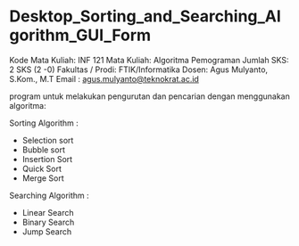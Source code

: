 # Desktop_Sorting_and_Searching_Algorithm_GUI_Form

Kode Mata Kuliah: INF 121
Mata Kuliah: Algoritma Pemograman
Jumlah SKS: 2 SKS (2 -0)
Fakultas / Prodi: FTIK/Informatika
Dosen: Agus Mulyanto, S.Kom., M.T
Email	: agus.mulyanto@teknokrat.ac.id


 program  untuk melakukan pengurutan dan pencarian dengan menggunakan algoritma:
 
 Sorting Algorithm : 
 - Selection sort
 - Bubble sort
 - Insertion Sort
 - Quick Sort
 - Merge Sort
 
 Searching Algorithm :
 - Linear Search
 - Binary Search
 - Jump Search 
 
 
 
	
